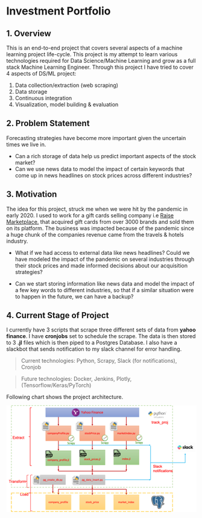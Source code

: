 # Investment Portfolio

## 1. Overview

This is an end-to-end project that covers several aspects of a machine learning project life-cycle. This project is my attempt to learn various technologies required for Data Science/Machine Learning and grow as a full stack Machine Learning Engineer. Through this project I have tried to cover 4 aspects of DS/ML project:

1. Data collection/extraction (web scraping)
2. Data storage
3. Continuous integration
4. Visualization, model building & evaluation

## 2. Problem Statement

Forecasting strategies have become more important given the uncertain times we live in.
- Can a rich storage of data help us predict important aspects of the stock market?
- Can we use news data to model the impact of certain keywords that come up in news headlines on stock prices across different industries?

## 3. Motivation

The idea for this project, struck me when we were hit by the pandemic in early 2020. I used to work for a gift cards selling company i.e [Raise Marketplace.](https://www.raise.com/) that acquired gift cards from over 3000 brands and sold them on its platform. The business was impacted because of the pandemic since a huge chunk of the companies revenue came from the travels & hotels industry.

- What if we had access to external data like news headlines? Could we have modeled the impact of the pandemic on several industries through their stock prices and made informed decisions about our acquisition strategies?

- Can we start storing information like news data and model the impact of a few key words to different industries, so that if a similar situation were to happen in the future, we can have a backup?

## 4. Current Stage of Project

I currently have 3 scripts that scrape three different sets of data from **yahoo finance**. I have **cronjobs** set to schedule the scrape. The data is then stored to 3 **.jl** files which is then piped to a Postgres Database. I also have a slackbot that sends notification to my slack channel for error handling.

> Current technologies: Python, Scrapy, Slack (for notifications), Cronjob

> Future technologies: Docker, Jenkins, Plotly, (Tensorflow/Keras/PyTorch)

Following chart shows the project architecture.

![Project Architecture](misc_files/project_arch.png)
